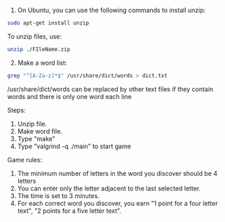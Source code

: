 1. On Ubuntu, you can use the following commands to install unzip:         
```sh
sudo apt-get install unzip
```
To unzip files, use:
```sh
unzip ./FIleName.zip
```
2. Make a word list:
```sh
grep "^[A-Za-z]*$" /usr/share/dict/words > dict.txt
```
/usr/share/dict/words can be replaced by other text files if they contain words and there is only one word each line





Steps:
1. Unzip file.
2. Make word file.
3. Type "make"
4. Type "valgrind -q ./main" to start game



Game rules:
1. The minimum number of letters in the word you discover should be 4 letters
2. You can enter only the letter adjacent to the last selected letter.
3. The time is set to 3 minutes.
4. For each correct word you discover, you earn "1 point for a four letter text", "2 points for a five letter text".




